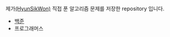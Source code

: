 
제가[(HyunSikWon)](https://github.com/HyunSikWon) 직접 푼 알고리즘 문제를 저장한 repository 입니다.

- [백준](https://github.com/HyunSikWon/Algorithm/blob/master/Baekjoon/README.md)
- 프로그래머스


